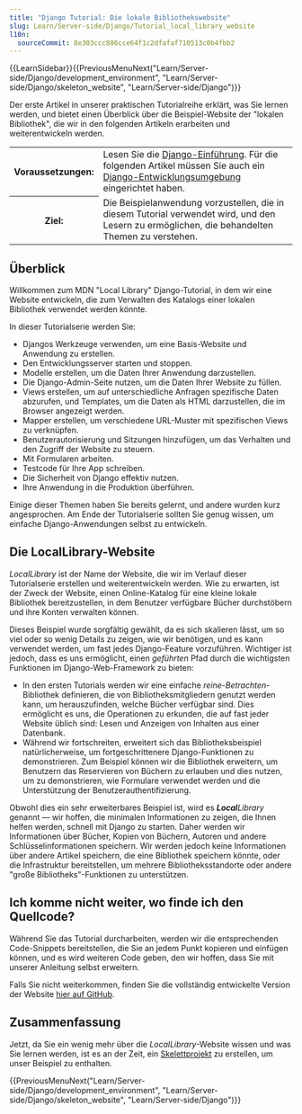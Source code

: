 ```yaml
---
title: "Django Tutorial: Die lokale Bibliothekswebsite"
slug: Learn/Server-side/Django/Tutorial_local_library_website
l10n:
  sourceCommit: 8e303ccc886cce64f1c2dfafaf710513c0b4fbb2
---
```


{{LearnSidebar}}{{PreviousMenuNext("Learn/Server-side/Django/development_environment", "Learn/Server-side/Django/skeleton_website", "Learn/Server-side/Django")}}

Der erste Artikel in unserer praktischen Tutorialreihe erklärt, was Sie lernen werden, und bietet einen Überblick über die Beispiel-Website der "lokalen Bibliothek", die wir in den folgenden Artikeln erarbeiten und weiterentwickeln werden.

<table>
  <tbody>
    <tr>
      <th scope="row">Voraussetzungen:</th>
      <td>
        Lesen Sie die <a href="/de/docs/Learn/Server-side/Django/Introduction">Django-Einführung</a>.
        Für die folgenden Artikel müssen Sie auch ein <a href="/de/docs/Learn/Server-side/Django/development_environment">Django-Entwicklungsumgebung</a> eingerichtet haben.
      </td>
    </tr>
    <tr>
      <th scope="row">Ziel:</th>
      <td>
        Die Beispielanwendung vorzustellen, die in diesem Tutorial verwendet wird, und den Lesern zu ermöglichen, die behandelten Themen zu verstehen.
      </td>
    </tr>
  </tbody>
</table>

## Überblick

Willkommen zum MDN "Local Library" Django-Tutorial, in dem wir eine Website entwickeln, die zum Verwalten des Katalogs einer lokalen Bibliothek verwendet werden könnte.

In dieser Tutorialserie werden Sie:

- Djangos Werkzeuge verwenden, um eine Basis-Website und Anwendung zu erstellen.
- Den Entwicklungsserver starten und stoppen.
- Modelle erstellen, um die Daten Ihrer Anwendung darzustellen.
- Die Django-Admin-Seite nutzen, um die Daten Ihrer Website zu füllen.
- Views erstellen, um auf unterschiedliche Anfragen spezifische Daten abzurufen, und Templates, um die Daten als HTML darzustellen, die im Browser angezeigt werden.
- Mapper erstellen, um verschiedene URL-Muster mit spezifischen Views zu verknüpfen.
- Benutzerautorisierung und Sitzungen hinzufügen, um das Verhalten und den Zugriff der Website zu steuern.
- Mit Formularen arbeiten.
- Testcode für Ihre App schreiben.
- Die Sicherheit von Django effektiv nutzen.
- Ihre Anwendung in die Produktion überführen.

Einige dieser Themen haben Sie bereits gelernt, und andere wurden kurz angesprochen. Am Ende der Tutorialserie sollten Sie genug wissen, um einfache Django-Anwendungen selbst zu entwickeln.

## Die LocalLibrary-Website

_LocalLibrary_ ist der Name der Website, die wir im Verlauf dieser Tutorialserie erstellen und weiterentwickeln werden. Wie zu erwarten, ist der Zweck der Website, einen Online-Katalog für eine kleine lokale Bibliothek bereitzustellen, in dem Benutzer verfügbare Bücher durchstöbern und ihre Konten verwalten können.

Dieses Beispiel wurde sorgfältig gewählt, da es sich skalieren lässt, um so viel oder so wenig Details zu zeigen, wie wir benötigen, und es kann verwendet werden, um fast jedes Django-Feature vorzuführen. Wichtiger ist jedoch, dass es uns ermöglicht, einen _geführten_ Pfad durch die wichtigsten Funktionen im Django-Web-Framework zu bieten:

- In den ersten Tutorials werden wir eine einfache _reine-Betrachten_-Bibliothek definieren, die von Bibliotheksmitgliedern genutzt werden kann, um herauszufinden, welche Bücher verfügbar sind. Dies ermöglicht es uns, die Operationen zu erkunden, die auf fast jeder Website üblich sind: Lesen und Anzeigen von Inhalten aus einer Datenbank.
- Während wir fortschreiten, erweitert sich das Bibliotheksbeispiel natürlicherweise, um fortgeschrittenere Django-Funktionen zu demonstrieren. Zum Beispiel können wir die Bibliothek erweitern, um Benutzern das Reservieren von Büchern zu erlauben und dies nutzen, um zu demonstrieren, wie Formulare verwendet werden und die Unterstützung der Benutzerauthentifizierung.

Obwohl dies ein sehr erweiterbares Beispiel ist, wird es _**Local**Library_ genannt — wir hoffen, die minimalen Informationen zu zeigen, die Ihnen helfen werden, schnell mit Django zu starten. Daher werden wir Informationen über Bücher, Kopien von Büchern, Autoren und andere Schlüsselinformationen speichern. Wir werden jedoch keine Informationen über andere Artikel speichern, die eine Bibliothek speichern könnte, oder die Infrastruktur bereitstellen, um mehrere Bibliotheksstandorte oder andere "große Bibliotheks"-Funktionen zu unterstützen.

## Ich komme nicht weiter, wo finde ich den Quellcode?

Während Sie das Tutorial durcharbeiten, werden wir die entsprechenden Code-Snippets bereitstellen, die Sie an jedem Punkt kopieren und einfügen können, und es wird weiteren Code geben, den wir hoffen, dass Sie mit unserer Anleitung selbst erweitern.

Falls Sie nicht weiterkommen, finden Sie die vollständig entwickelte Version der Website [hier auf GitHub](https://github.com/mdn/django-locallibrary-tutorial).

## Zusammenfassung

Jetzt, da Sie ein wenig mehr über die _LocalLibrary_-Website wissen und was Sie lernen werden, ist es an der Zeit, ein [Skelettprojekt](/de/docs/Learn/Server-side/Django/skeleton_website) zu erstellen, um unser Beispiel zu enthalten.

{{PreviousMenuNext("Learn/Server-side/Django/development_environment", "Learn/Server-side/Django/skeleton_website", "Learn/Server-side/Django")}}
